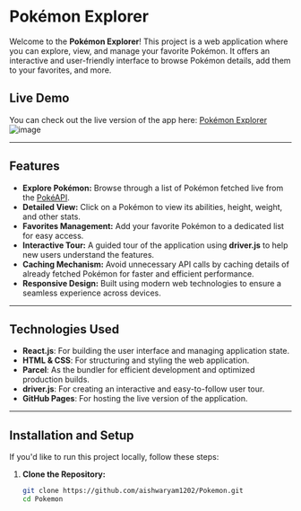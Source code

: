 # Pokémon Explorer

Welcome to the **Pokémon Explorer**! This project is a web application where you can explore, view, and manage your favorite Pokémon. It offers an interactive and user-friendly interface to browse Pokémon details, add them to your favorites, and more.

## Live Demo

You can check out the live version of the app here: [Pokémon Explorer](https://aishwaryam1202.github.io/Pokemon/)
![image](https://github.com/user-attachments/assets/cca72fd4-e9c3-458b-8a59-e10f4e7dba13)


---

## Features

- **Explore Pokémon:** Browse through a list of Pokémon fetched live from the [PokéAPI](https://pokeapi.co/api/v2/pokemon/).
- **Detailed View:** Click on a Pokémon to view its abilities, height, weight, and other stats.
- **Favorites Management:** Add your favorite Pokémon to a dedicated list for easy access.
- **Interactive Tour:** A guided tour of the application using **driver.js** to help new users understand the features.
- **Caching Mechanism:** Avoid unnecessary API calls by caching details of already fetched Pokémon for faster and efficient performance.
- **Responsive Design:** Built using modern web technologies to ensure a seamless experience across devices.

---

## Technologies Used

- **React.js**: For building the user interface and managing application state.
- **HTML & CSS**: For structuring and styling the web application.
- **Parcel**: As the bundler for efficient development and optimized production builds.
- **driver.js**: For creating an interactive and easy-to-follow user tour.
- **GitHub Pages**: For hosting the live version of the application.

---

## Installation and Setup

If you'd like to run this project locally, follow these steps:

1. **Clone the Repository:**
   ```bash
   git clone https://github.com/aishwaryam1202/Pokemon.git
   cd Pokemon

